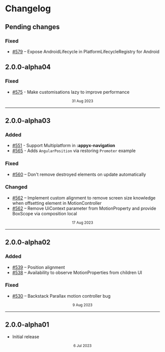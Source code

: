 # Changelog

## Pending changes

### Fixed

- [#579](https://github.com/bumble-tech/appyx/pull/579) – Expose AndroidLifecycle in PlatformLifecycleRegistry for Android

## 2.0.0-alpha04

### Fixed

- [#575](https://github.com/bumble-tech/appyx/pull/575) - Make customisations lazy to improve performance

<div style="text-align: center"><small>31 Aug 2023</small></div>

---

## 2.0.0-alpha03

### Added

- [#551](https://github.com/bumble-tech/appyx/pull/551) - Support Multiplatform in **:appyx-navigation**
- [#565](https://github.com/bumble-tech/appyx/pull/565) - Adds `AngularPosition` via restoring `Promoter` example

### Fixed

- [#560](https://github.com/bumble-tech/appyx/issues/560) – Don't remove destroyed elements on update automatically

### Changed

- [#562](https://github.com/bumble-tech/appyx/issues/562) – Implement custom alignment to remove screen size knowledge when offsetting element in MotionController
- [#562](https://github.com/bumble-tech/appyx/pull/565) – Remove UiContext parameter from MotionProperty and provide BoxScope via composition local

<div style="text-align: center"><small>17 Aug 2023</small></div>

---

## 2.0.0-alpha02

### Added

- [#539](https://github.com/bumble-tech/appyx/pull/539) – Position alignment
- [#538](https://github.com/bumble-tech/appyx/pull/538) – Availability to observe MotionProperties from children UI

### Fixed

- [#530](https://github.com/bumble-tech/appyx/issues/530) – Backstack Parallax motion controller bug

<div style="text-align: center"><small>9 Aug 2023</small></div>

---

## 2.0.0-alpha01

- Initial release

<div style="text-align: center"><small>6 Jul 2023</small></div>
